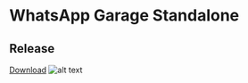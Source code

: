 # WhatsApp Garage Standalone
## Release
[Download](https://github.com/devstrooptechnologies/WhatsAppGarageStandaloneRelease/blob/main/setup.exe?raw=true)
![alt text](https://github.com/devstrooptechnologies/WhatsAppGarageStandaloneRelease/blob/main/banner-1.png?raw=true)
